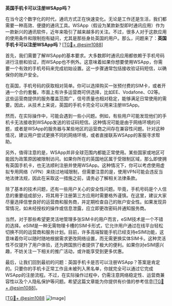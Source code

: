 **英国手机卡可以注册WSApp吗？**

在当今这个数字化的时代，通讯方式正在快速变化。无论是工作还是生活，我们都需要一种高效、便捷的通讯工具。WSApp（假设为某款新型即时通讯应用）作为一款新兴的通讯软件，近年来吸引了越来越多的关注。不过，很多人对于这款应用的使用条件和限制抱有疑问，尤其是那些身处英国的用户。那么，问题来了：**英国手机卡可以注册WSApp吗**？[[TG💪+ @esim1088](https://t.me/s/esim1088)]

首先，我们需要了解WSApp的基本要求。大多数即时通讯应用都依赖于手机号码进行注册和验证，而WSApp也不例外。这意味着如果你想要使用WSApp，你需要一个有效的手机号码来完成初始设置。这一步骤通常包括接收验证码短信，以确保你的账户安全。

在英国，手机号码的获取相对简单。你可以选择购买一张预付费的SIM卡，或者开通一个合约套餐。市面上有许多运营商可供选择，比如EE、Vodafone、O2等。这些运营商提供的服务覆盖范围广，信号质量也相对稳定，能够满足日常使用的需要。因此，从技术上来说，英国的手机卡完全可以用来注册WSApp。

然而，在实际操作中，可能会遇到一些小问题。例如，有些用户可能发现他们的手机卡无法接收到WSApp发送的验证码短信。这种情况可能是由于网络环境的问题，或者是WSApp的服务器与某些地区的运营商之间存在兼容性问题。针对这种情况，建议用户尝试更换不同的网络环境，或者直接联系WSApp的客服寻求帮助。

另外，值得注意的是，WSApp并非全球范围内都能正常使用。某些国家或地区可能因为政策原因被限制访问。如果你所在的英国地区属于受限制区域，那么即使拥有英国手机卡，也无法顺利注册并使用WSApp。这种情况下，你可以考虑使用虚拟专用网络（VPN）来绕过地域限制，但需要注意的是，使用VPN可能会违反当地法律法规，因此在采取这一措施之前，请务必了解相关法律条款。

除了基本的技术问题，还有一些用户关心的安全性问题。毕竟，手机号码是个人信息的重要组成部分，将其用于注册第三方应用时需要格外谨慎。在这里，建议大家尽量选择信誉良好的运营商和服务商，并定期检查自己的账户安全性。如果发现异常情况，如未经授权的操作或信息泄露，应立即更改密码并通知服务商。

当然，对于那些希望更灵活地管理多张SIM卡的用户而言，eSIM技术是一个不错的选择。eSIM是一种无需物理卡槽的SIM卡形式，它允许用户通过在线平台轻松切换不同的运营商和服务计划。目前，许多高端智能手机已经支持eSIM功能，这意味着你可以随时随地根据需求更改网络设置，而无需更换实体SIM卡。这种灵活性不仅提升了用户体验，还为跨国旅行者提供了极大的便利。如果你对eSIM感兴趣，不妨关注一下相关的推广活动，或许能享受到更多优惠。

最后，让我们回到最初的问题：英国手机卡是否可以注册WSApp？答案是肯定的。只要你的手机卡正常工作且未被列入黑名单，你就完全可以通过它完成WSApp的注册流程。不过，在实际操作过程中，仍需注意网络稳定性、运营商兼容性以及个人隐私保护等问题。希望这篇文章能为你提供有价值的参考信息[[TG💪+ @esim1088](https://t.me/s/esim1088)]。

[[TG💪+ @esim1088](https://t.me/s/esim1088) ![Image](https://i.postimg.cc/4NQfJmqS/Snipaste-2025-05-13-00-14-12.png)]